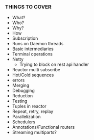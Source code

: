 ### THINGS TO COVER
- What?
- Who?
- Why?
- How
- Subscription
- Runs on Daemon threads
- Basic intermediaries
- Terminal operations
- Netty
    - Trying to block on rest api handler
- Reactor multi subscribe
- Hot/Cold sequences
- errors
- Merging
- Debugging
- Reduction
- Testing
- Tuples in reactor
- Repeat, retry, replay
- Parallelization
- Schedulers
- Annotations/Functional routers
- Streaming multiparts?
